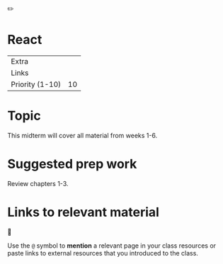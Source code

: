 <span class="icon">✏️</span>

React
=====

<table><tbody><tr class="odd"><td>Extra</td><td></td></tr><tr class="even"><td>Links</td><td></td></tr><tr class="odd"><td>Priority (1-10)</td><td><span class="selected-value select-value-color-pink">10</span></td></tr></tbody></table>

Topic
=====

This midterm will cover all material from weeks 1-6.

Suggested prep work
===================

Review chapters 1-3.

Links to relevant material
==========================

<span class="icon">📌</span>

Use the `@` symbol to **mention** a relevant page in your class resources or paste links to external resources that you introduced to the class.
